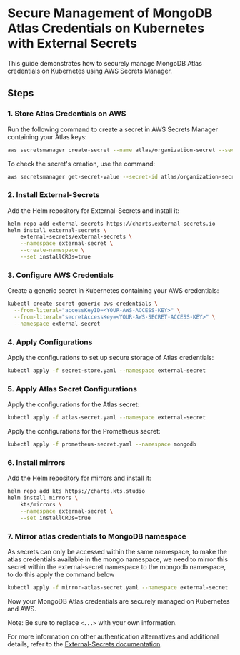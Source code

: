 # Secure Management of MongoDB Atlas Credentials on Kubernetes with External Secrets

This guide demonstrates how to securely manage MongoDB Atlas credentials on Kubernetes using AWS Secrets Manager.

## Steps

### 1. Store Atlas Credentials on AWS

Run the following command to create a secret in AWS Secrets Manager containing your Atlas keys:

```sh
aws secretsmanager create-secret --name atlas/organization-secret --secret-string "{\"publicKey\":\"<YOUR-ATLAS-PUBLIC-KEY>\", \"privateKey\":\"<YOUR-ATLAS-PRIVATE-KEY>\"}"
```

To check the secret's creation, use the command:

```sh
aws secretsmanager get-secret-value --secret-id atlas/organization-secret
```

### 2. Install External-Secrets
Add the Helm repository for External-Secrets and install it:

```sh
helm repo add external-secrets https://charts.external-secrets.io
helm install external-secrets \
    external-secrets/external-secrets \
    --namespace external-secret \
    --create-namespace \
    --set installCRDs=true
```

### 3. Configure AWS Credentials
Create a generic secret in Kubernetes containing your AWS credentials:

```sh
kubectl create secret generic aws-credentials \
  --from-literal="accessKeyID=<YOUR-AWS-ACCESS-KEY>" \
  --from-literal="secretAccessKey=<YOUR-AWS-SECRET-ACCESS-KEY>" \
  --namespace external-secret
```

### 4. Apply Configurations
Apply the configurations to set up secure storage of Atlas credentials:

```sh
kubectl apply -f secret-store.yaml --namespace external-secret
```

### 5. Apply Atlas Secret Configurations
Apply the configurations for the Atlas secret:

```sh
kubectl apply -f atlas-secret.yaml --namespace external-secret
```

Apply the configurations for the Prometheus secret:
```sh
kubectl apply -f prometheus-secret.yaml --namespace mongodb
```

### 6. Install mirrors
Add the Helm repository for mirrors and install it:

```sh
helm repo add kts https://charts.kts.studio
helm install mirrors \
    kts/mirrors \
    --namespace external-secret \
    --set installCRDs=true
```

### 7. Mirror atlas credentials to MongoDB namespace
As secrets can only be accessed within the same namespace, to make the atlas credentials available in the mongo namespace, we need to mirror this secret within the external-secret namespace to the mongodb namespace, to do this apply the command below

```sh
kubectl apply -f mirror-atlas-secret.yaml --namespace external-secret
```

Now your MongoDB Atlas credentials are securely managed on Kubernetes and AWS.

Note: Be sure to replace `<...>` with your own information.

For more information on other authentication alternatives and additional details, refer to the [External-Secrets documentation](https://external-secrets.io/latest/provider/aws-secrets-manager/#aws-authentication).
